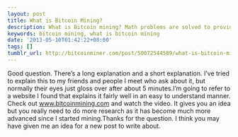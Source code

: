```yaml
---
layout: post
title: What is Bitcoin Mining?
description: What is Bitcoin mining? Math problems are solved to provide proof of work which helps in verifying and securing the Bitcoin network.
keywords: bitcoin mining, what is bitcoin mining
date: '2013-05-10T01:42:22+08:00'
tags: []
tumblr_url: http://bitcoinminer.com/post/50072544589/what-is-bitcoin-mining
---
```

Good question. There’s a long explanation and a short explanation. I’ve tried to explain this to my friends and people I meet who ask about it, but normally their eyes just gloss over after about 5 minutes.I’m going to refer to a website I found that explains it fairly well in an easy to understand manner. Check out www.bitcoinmining.com and watch the video. It gives you an idea but you really need to do more research as it has become much more advanced since I started mining.Thanks for the question. I think you may have given me an idea for a new post to write about.
